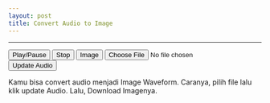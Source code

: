```yaml
---
layout: post
title: Convert Audio to Image
---
```


<div id="waveform"></div>

<hr>
<button id="play">Play/Pause</button>
<button id="stop">Stop</button>
<button id="image">Image</button>
<input type="file" id="file" />
<button id="update">Update Audio</button>

<script src="https://unpkg.com/wavesurfer.js"></script>
<script src="/js/wave.js"></script>

Kamu bisa convert audio menjadi Image Waveform.
Caranya, pilih file lalu klik update Audio.
Lalu, Download Imagenya.